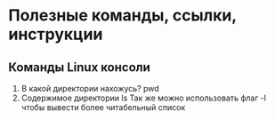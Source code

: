 # Полезные команды, ссылки, инструкции 

## Команды Linux консоли

1. В какой директории нахожусь? pwd 
2. Содержимое директории ls 
   Так же можно использовать флаг -l чтобы вывести более читабельный список
   